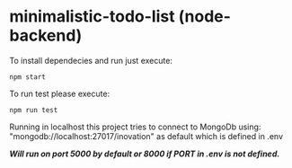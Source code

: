 # minimalistic-todo-list (node-backend)

To install dependecies and run just execute:

```npm start```

To run test please execute:

```npm run test```

Running in localhost this project tries to connect to MongoDb using: "mongodb://localhost:27017/inovation" as default which is defined in .env

***Will run on port 5000 by default or 8000 if PORT in .env is not defined.***
